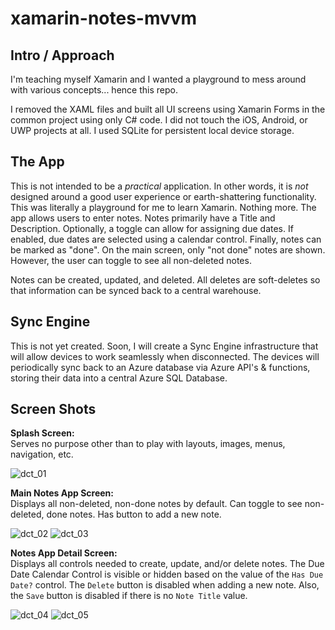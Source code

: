 # xamarin-notes-mvvm

## Intro / Approach
I'm teaching myself Xamarin and I wanted a playground to mess around with various concepts... hence this repo.

I removed the XAML files and built all UI screens using Xamarin Forms in the common project using only C# code.  I did not touch the iOS, Android, or UWP projects at all.  I used SQLite for persistent local device storage.

## The App
This is not intended to be a _practical_ application.  In other words, it is _not_ designed around a good user experience or earth-shattering functionality.  This was literally a playground for me to learn Xamarin.  Nothing more.  The app allows users to enter notes.  Notes primarily have a Title and Description.  Optionally, a toggle can allow for assigning due dates.  If enabled, due dates are selected using a calendar control.  Finally, notes can be marked as "done".  On the main screen, only "not done" notes are shown.  However, the user can toggle to see all non-deleted notes.

Notes can be created, updated, and deleted.  All deletes are soft-deletes so that information can be synced back to a central warehouse.

## Sync Engine
This is not yet created.  Soon, I will create a Sync Engine infrastructure that will allow devices to work seamlessly when disconnected.  The devices will periodically sync back to an Azure database via Azure API's & functions, storing their data into a central Azure SQL Database.

## Screen Shots

**Splash Screen:**\
Serves no purpose other than to play with layouts, images, menus, navigation, etc.

![dct_01](misc/screenshots/dct_01.png)

**Main Notes App Screen:**\
Displays all non-deleted, non-done notes by default.  Can toggle to see non-deleted, done notes.  Has button to add a new note.

![dct_02](misc/screenshots/dct_02.png)  ![dct_03](misc/screenshots/dct_03.png)

**Notes App Detail Screen:**\
Displays all controls needed to create, update, and/or delete notes.  The Due Date Calendar Control is visible or hidden based on the value of the `Has Due Date?` control.  The `Delete` button is disabled when adding a new note.  Also, the `Save` button is disabled if there is no `Note Title` value. 

![dct_04](misc/screenshots/dct_04.png)  ![dct_05](misc/screenshots/dct_05.png)
